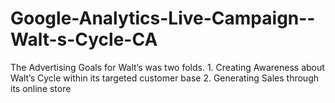 # Google-Analytics-Live-Campaign--Walt-s-Cycle-CA
 The Advertising Goals for Walt’s was two folds. 1. Creating Awareness about Walt’s Cycle within its targeted customer base 2. Generating Sales through its online store
